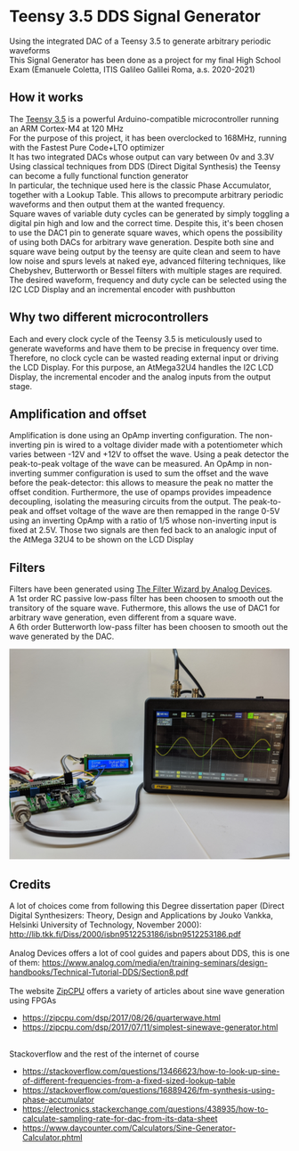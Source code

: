 # Teensy 3.5 DDS Signal Generator
Using the integrated DAC of a Teensy 3.5 to generate arbitrary periodic waveforms<br>
This Signal Generator has been done as a project for my final High School Exam (Emanuele Coletta, ITIS Galileo Galilei Roma, a.s. 2020-2021) <br>

## How it works
The [Teensy 3.5](https://www.pjrc.com/store/teensy35.html) is a powerful Arduino-compatible microcontroller running an ARM Cortex-M4 at 120 MHz<br>
For the purpose of this project, it has been overclocked to 168MHz, running with the Fastest Pure Code+LTO optimizer<br>
It has two integrated DACs whose output can vary between 0v and 3.3V<br>
Using classical techniques from DDS (Direct Digital Synthesis) the Teensy can become a fully functional function generator<br>
In particular, the technique used here is the classic Phase Accumulator, together with a Lookup Table. This allows to precompute arbitrary periodic waveforms and then output them at the wanted frequency.<br>
Square waves of variable duty cycles can be generated by simply toggling a digital pin high and low and the correct time. Despite this, it's been chosen to use the DAC1 pin to generate square waves, which opens the possibility of using both DACs for arbitrary wave generation.
Despite both sine and square wave being output by the teensy are quite clean and seem to have low noise and spurs levels at naked eye, advanced filtering techniques, like Chebyshev, Butterworth or Bessel filters with multiple stages are required.
The desired waveform, frequency and duty cycle can be selected using the I2C LCD Display and an incremental encoder with pushbutton

## Why two different microcontrollers
Each and every clock cycle of the Teensy 3.5 is meticulously used to generate waveforms and have them to be precise in frequency over time. Therefore, no clock cycle can be wasted reading external input or driving the LCD Display. For this purpose, an AtMega32U4 handles the I2C LCD Display, the incremental encoder and the analog inputs from the output stage.

## Amplification and offset
Amplification is done using an OpAmp inverting configuration. The non-inverting pin is wired to a voltage divider made with a potentiometer which varies between -12V and +12V to offset the wave.
Using a peak detector the peak-to-peak voltage of the wave can be measured. An OpAmp in non-inverting summer configuration is used to sum the offset and the wave before the peak-detector: this allows to measure the peak no matter the offset condition. Furthermore, the use of opamps provides impeadence decoupling, isolating the measuring circuits from the output. The peak-to-peak and offset voltage of the wave are then remapped in the range 0-5V using an inverting OpAmp with a ratio of 1/5 whose non-inverting input is fixed at 2.5V. Those two signals are then fed back to an analogic input of the AtMega 32U4 to be shown on the LCD Display


## Filters
Filters have been generated using [The Filter Wizard by Analog Devices](https://tools.analog.com/en/filterwizard/). <br>
A 1st order RC passive low-pass filter has been choosen to smooth out the transitory of the square wave. Futhermore, this allows the use of DAC1 for arbitrary wave generation, even different from a square wave. <br>
A 6th order Butterworth low-pass filter has been choosen to smooth out the wave generated by the DAC. <br>

![alt text](https://github.com/EmaMaker/SignalGenerator-Teensy/blob/master/Docs/Images/IMG_20210529_172844877.jpg?raw=true)


## Credits
A lot of choices come from following this Degree dissertation paper (Direct Digital Synthesizers: Theory, Design and Applications by Jouko Vankka, Helsinki University of Technology, November 2000): http://lib.tkk.fi/Diss/2000/isbn9512253186/isbn9512253186.pdf<br>
<br>Analog Devices offers a lot of cool guides and papers about DDS, this is one of them: https://www.analog.com/media/en/training-seminars/design-handbooks/Technical-Tutorial-DDS/Section8.pdf<br>
<br>The website [ZipCPU](zipcpu.com) offers a variety of articles about sine wave generation using FPGAs<br>
- https://zipcpu.com/dsp/2017/08/26/quarterwave.html<br>
- https://zipcpu.com/dsp/2017/07/11/simplest-sinewave-generator.html

<br>Stackoverflow and the rest of the internet of course<br>
- https://stackoverflow.com/questions/13466623/how-to-look-up-sine-of-different-frequencies-from-a-fixed-sized-lookup-table<br>
- https://stackoverflow.com/questions/16889426/fm-synthesis-using-phase-accumulator<br>
- https://electronics.stackexchange.com/questions/438935/how-to-calculate-sampling-rate-for-dac-from-its-data-sheet<br>
- https://www.daycounter.com/Calculators/Sine-Generator-Calculator.phtml<br>
